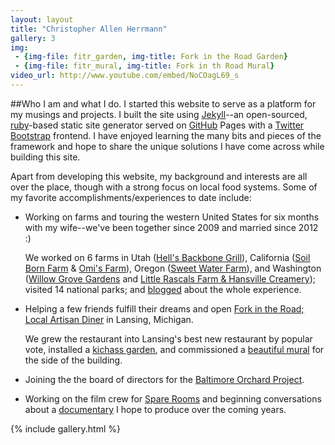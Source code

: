 ```yaml
---
layout: layout
title: "Christopher Allen Herrmann"
gallery: 3
img:
 - {img-file: fitr_garden, img-title: Fork in the Road Garden}
 - {img-file: fitr_mural, img-title: Fork in th Road Mural}
video_url: http://www.youtube.com/embed/NoCOagL69_s
---
```

##Who I am and what I do.
I started this website to serve as a platform for my musings and projects. I built the site using [Jekyll](http://www.jekyllrb.com)--an open-sourced, [ruby](https://www.ruby-lang.org)-based static site generator served on [GitHub](http://www.github.com) Pages with a [Twitter Bootstrap](http://getbootstrap.com) frontend. I have enjoyed learning the many bits and pieces of the framework and hope to share the unique solutions I have come across while building this site.

Apart from developing this website, my background and interests are all over the place, though with a strong focus on local food systems. Some of my favorite accomplishments/experiences to date include:

* Working on farms and touring the western United States for six months with my wife--we've been together since 2009 and married since 2012 :)

   We worked on 6 farms in Utah ([Hell's Backbone Grill](http://hellsbackbonegrill.com)), California ([Soil Born Farm](https://www.soilborn.org) & [Omi's Farm](https://www.facebook.com/pages/Omis-Farm/138108209542101)), Oregon ([Sweet Water Farm](http://www.sweetwaterfarmhugo.com)), and Washington ([Willow Grove Gardens](http://www.localharvest.org/willow-grove-gardens-M22195) and [Little Rascals Farm & Hansville Creamery](http://www.littlerascalsfarm.com)); visited 14 national parks; and [blogged](http://chris-and-carrie.blogspot.com) about the whole experience.
* Helping a few friends fulfill their dreams and open [Fork in the Road; Local Artisan Diner](https://www.facebook.com/ForkintheRoadArtisanDiner) in Lansing, Michigan.

   We grew the restaurant into Lansing's best new restaurant by popular vote, installed a <a  data-toggle="modal" data-target="#1" href='#'>kichass garden</a>, and commissioned a <a  data-toggle="modal" data-target="#2" href='#'>beautiful mural</a> for the side of the building.
* Joining the the board of directors for the [Baltimore Orchard Project](http://baltimoreorchard.org).
* Working on the film crew for [Spare Rooms](http://spareroomsmovie.com) and beginning conversations about a [documentary](/projects/documentary) I hope to produce over the coming years.

{% include gallery.html %}






